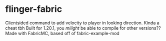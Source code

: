 # flinger-fabric
 Clientsided command to add velocity to player in looking direction. Kinda a cheat tbh
 Built for 1.20.1, you _miiight_ be able to compile for other versions??
 Made with FabricMC, based off of fabric-example-mod